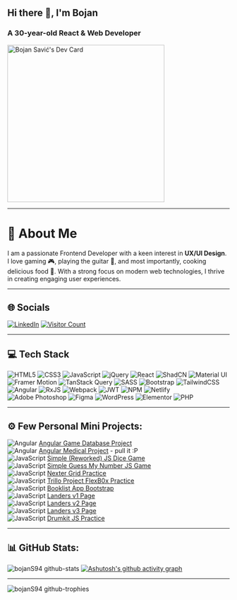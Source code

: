 ## Hi there 👋, I'm Bojan

### A 30-year-old React & Web Developer
<a href="https://app.daily.dev/bojans"><img src="https://api.daily.dev/devcards/v2/snNteHi51r7txAzKSZ7vm.png?r=y3y&type=default" width="356" alt="Bojan Savić's Dev Card"/></a>

---

# 💫 About Me
I am a passionate Frontend Developer with a keen interest in **UX/UI Design**. I love gaming 🎮, playing the guitar 🎸, and most importantly, cooking delicious food 🍲. With a strong focus on modern web technologies, I thrive in creating engaging user experiences.

---

## 🌐 Socials
[![LinkedIn](https://img.shields.io/badge/LinkedIn-%230077B5.svg?logo=linkedin&logoColor=white)](https://linkedin.com/in/bojan-savić-2687a519b) [![Visitor Count](https://visitcount.itsvg.in/api?id=bojanS94&icon=5&color=0)](https://visitcount.itsvg.in)

---

## 💻 Tech Stack
![HTML5](https://img.shields.io/badge/html5-%23E34F26.svg?style=for-the-badge&logo=html5&logoColor=white)
![CSS3](https://img.shields.io/badge/css3-%231572B6.svg?style=for-the-badge&logo=css3&logoColor=white)
![JavaScript](https://img.shields.io/badge/javascript-%23323330.svg?style=for-the-badge&logo=javascript&logoColor=%23F7DF1E)
![jQuery](https://img.shields.io/badge/jquery-%230769AD.svg?style=for-the-badge&logo=jquery&logoColor=white)
![React](https://img.shields.io/badge/react-%2320232a.svg?style=for-the-badge&logo=react&logoColor=%2361DAFB)
![ShadCN](https://img.shields.io/badge/shadcn-%2361DAFB.svg?style=for-the-badge&logo=react&logoColor=white)
![Material UI](https://img.shields.io/badge/material--ui-%230081CB.svg?style=for-the-badge&logo=mui&logoColor=white)
![Framer Motion](https://img.shields.io/badge/framer--motion-%23000000.svg?style=for-the-badge&logo=framer&logoColor=white)
![TanStack Query](https://img.shields.io/badge/tanstack--query-%23FF4154.svg?style=for-the-badge&logo=react-query&logoColor=white)
![SASS](https://img.shields.io/badge/SASS-hotpink.svg?style=for-the-badge&logo=SASS&logoColor=white)
![Bootstrap](https://img.shields.io/badge/bootstrap-%23563D7C.svg?style=for-the-badge&logo=bootstrap&logoColor=white)
![TailwindCSS](https://img.shields.io/badge/tailwindcss-%2338B2AC.svg?style=for-the-badge&logo=tailwind-css&logoColor=white)
![Angular](https://img.shields.io/badge/angular-%23DD0031.svg?style=for-the-badge&logo=angular&logoColor=white)
![RxJS](https://img.shields.io/badge/rxjs-%23B7178C.svg?style=for-the-badge&logo=reactivex&logoColor=white)
![Webpack](https://img.shields.io/badge/webpack-%238DD6F9.svg?style=for-the-badge&logo=webpack&logoColor=black)
![JWT](https://img.shields.io/badge/JWT-black?style=for-the-badge&logo=JSON%20web%20tokens)
![NPM](https://img.shields.io/badge/NPM-%23000000.svg?style=for-the-badge&logo=npm&logoColor=white)
![Netlify](https://img.shields.io/badge/netlify-%23000000.svg?style=for-the-badge&logo=netlify&logoColor=#00C7B7)
![Adobe Photoshop](https://img.shields.io/badge/adobephotoshop-%2331A8FF.svg?style=for-the-badge&logo=adobephotoshop&logoColor=white)
![Figma](https://img.shields.io/badge/figma-%23F24E1E.svg?style=for-the-badge&logo=figma&logoColor=white)
![WordPress](https://img.shields.io/badge/wordpress-%23117AC9.svg?style=for-the-badge&logo=wordpress&logoColor=white)
![Elementor](https://img.shields.io/badge/elementor-%23d71a60.svg?style=for-the-badge&logo=elementor&logoColor=white)
![PHP](https://img.shields.io/badge/php-%23777BB4.svg?style=for-the-badge&logo=php&logoColor=white)

---

## ⚙ Few Personal Mini Projects:
![Angular](https://img.shields.io/badge/angular-%23DD0031.svg?style=for-the-badge&logo=angular&logoColor=white) [Angular Game Database Project](https://github.com/bojanS94/Angular-game-database)  
![Angular](https://img.shields.io/badge/angular-%23DD0031.svg?style=for-the-badge&logo=angular&logoColor=white) [Angular Medical Project](https://github.com/bojanS94/medical-record) - pull it :P  
![JavaScript](https://img.shields.io/badge/javascript-%23323330.svg?style=for-the-badge&logo=javascript&logoColor=%23F7DF1E) [Simple (Reworked) JS Dice Game](https://dice-game-udemy.netlify.app/)  
![JavaScript](https://img.shields.io/badge/javascript-%23323330.svg?style=for-the-badge&logo=javascript&logoColor=%23F7DF1E) [Simple Guess My Number JS Game](https://numberguess-game.netlify.app/)  
![JavaScript](https://img.shields.io/badge/javascript-%23323330.svg?style=for-the-badge&logo=javascript&logoColor=%23F7DF1E) [Nexter Grid Practice](https://nexter-grid-scss.netlify.app/)  
![JavaScript](https://img.shields.io/badge/javascript-%23323330.svg?style=for-the-badge&logo=javascript&logoColor=%23F7DF1E) [Trillo Project FlexB0x Practice](https://bojans94.github.io/FlexB0x/)  
![JavaScript](https://img.shields.io/badge/javascript-%23323330.svg?style=for-the-badge&logo=javascript&logoColor=%23F7DF1E) [Booklist App Bootstrap](https://booklist-app-js.netlify.app/)  
![JavaScript](https://img.shields.io/badge/javascript-%23323330.svg?style=for-the-badge&logo=javascript&logoColor=%23F7DF1E) [Landers v1 Page](https://landersv1.netlify.app/)  
![JavaScript](https://img.shields.io/badge/javascript-%23323330.svg?style=for-the-badge&logo=javascript&logoColor=%23F7DF1E) [Landers v2 Page](https://landersv2.netlify.app/)  
![JavaScript](https://img.shields.io/badge/javascript-%23323330.svg?style=for-the-badge&logo=javascript&logoColor=%23F7DF1E) [Landers v3 Page](https://landersv3.netlify.app/)  
![JavaScript](https://img.shields.io/badge/javascript-%23323330.svg?style=for-the-badge&logo=javascript&logoColor=%23F7DF1E) [Drumkit JS Practice](https://drums-kit-js.netlify.app/)

---

## 📊 GitHub Stats:
![bojanS94 github-stats](https://stats.dooboo.io/api/github-stats-advanced?login=bojanS94)
[![Ashutosh's github activity graph](https://github-readme-activity-graph.vercel.app/graph?username=bojanS94&theme=vue)](https://github.com/bojanS94/github-readme-activity-graph)

---

![bojanS94 github-trophies](https://stats.dooboo.io/api/github-trophies?login=bojanS94)

